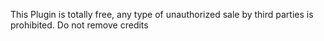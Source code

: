 This Plugin is totally free, any type of unauthorized sale by third parties is prohibited.
Do not remove credits
